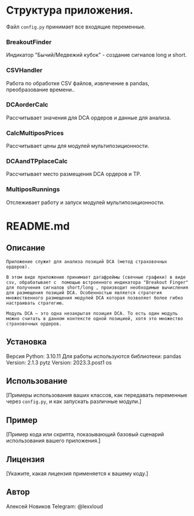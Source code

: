 # Структура приложения.


Файл `config.py` принимает все входящие переменные.

### BreakoutFinder
Индикатор "Бычий/Медвежий кубок" - создание сигналов long и short.

### CSVHandler
Работа по обработке CSV файлов, извлечение в pandas, преобразование времени..

### DCAorderCalc
Рассчитывает значения для DCA ордеров и данные для анализа.

### CalcMultiposPrices
Рассчитывает цены для модулей мультипозиционности.

### DCAandTPplaceCalc
Рассчитывает место размещения DCA ордеров и TP.

### MultiposRunnings
Отслеживает работу и запуск модулей мультипозиционности.

# README.md

## Описание
	Приложение служит для анализа позиций DCA (метод страховочных ордеров).

 	В этом виде приложение принимает датафреймы (свечные графики) в виде csv, обрабатывает с  помощью встроенного индикатора "Breakout Finger" для получения сигналов short/long , производит необходимые вычисления для размещения позиций DCA. Особенностью является стратегия множественного размещения модулей DCA которая позволяет более гибко настраивать стратегию.

	Модуль DCA – это одна незакрытая позиция DCA. То есть один модуль можно считать в данном контексте одной позицией, хотя это множество страховочных ордеров.

## Установка
Версия Python: 3.10.11
Для работы используются библиотеки: 
pandas Version: 2.1.3
pytz Version: 2023.3.post1
os 


## Использование
[Примеры использования ваших классов, как передавать переменные через `config.py`, и как запускать различные модули.]

## Пример
[Пример кода или скрипта, показывающий базовый сценарий использования вашего приложения.]

## Лицензия
[Укажите, какая лицензия применяется к вашему коду.]

## Автор
Алексей Новиков
Telegram: @lexxloud